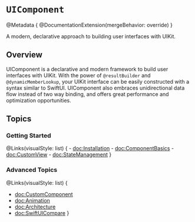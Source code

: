 # ``UIComponent``

@Metadata {
    @DocumentationExtension(mergeBehavior: override)
}

A modern, declarative approach to building user interfaces with UIKit.

## Overview

UIComponent is a declarative and modern framework to build user interfaces with UIKit. With the power of `@resultBuilder` and `@dynamicMemberLookup`, your UIKit interface can be easily constructed with a syntax similar to SwiftUI. UIComponent also embraces unidirectional data flow instead of two way binding, and offers great performance and optimization opportunities.

## Topics

### Getting Started

@Links(visualStyle: list) {
    - <doc:Installation>
    - <doc:ComponentBasics>
    - <doc:CustomView>
    - <doc:StateManagement>
}

### Advanced Topics

@Links(visualStyle: list) {
- <doc:CustomComponent>
- <doc:Animation>
- <doc:Architecture>
- <doc:SwiftUICompare>
}
